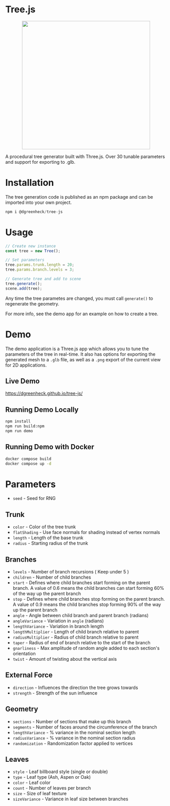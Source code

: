 # Tree.js

<p align="center">
<img src="https://github.com/dgreenheck/tree-js/assets/3814912/d42076c3-06ad-469d-bca1-f84a1a5eb2cb" width="400">
</p>

A procedural tree generator built with Three.js. Over 30 tunable parameters and support for exporting to .glb.

# Installation

The tree generation code is published as an npm package and can be imported into your own project.

```js
npm i @dgreenheck/tree-js
```

# Usage

```js
// Create new instance
const tree = new Tree();

// Set parameters
tree.params.trunk.length = 20;
tree.params.branch.levels = 3;

// Generate tree and add to scene
tree.generate();
scene.add(tree);
```

Any time the tree parametes are changed, you must call `generate()` to regenerate the geometry.

For more info, see the demo app for an example on how to create a tree.

# Demo

The demo application is a Three.js app which allows you to tune the parameters of the tree in real-time. It also has options for exporting the generated mesh to a `.glb` file, as well as a `.png` export of the current view for 2D applications.

## Live Demo

https://dgreenheck.github.io/tree-js/

## Running Demo Locally

```bash
npm install
npm run build:npm
npm run demo
```

## Running Demo with Docker

```bash
docker compose build
docker compose up -d
```

# Parameters

- `seed` - Seed for RNG

## Trunk

- `color` - Color of the tree trunk
- `flatShading` - Use face normals for shading instead of vertex normals
- `length` - Length of the base trunk
- `radius` - Starting radius of the trunk

## Branches

- `levels` - Number of branch recursions ( Keep under 5 )
- `children` - Number of child branches
- `start` - Defines where child branches start forming on the parent branch. A value of 0.6 means the child branches can start forming 60% of the way up the parent branch
- `stop` - Defines where child branches stop forming on the parent branch. A value of 0.9 means the child branches stop forming 90% of the way up the parent branch
- `angle` - Angle between child branch and parent branch (radians)
- `angleVariance` - Variation in `angle` (radians)
- `lengthVariance` - Variation in branch length
- `lengthMultiplier` - Length of child branch relative to parent
- `radiusMultiplier` - Radius of child branch relative to parent
- `taper` - Radius of end of branch relative to the start of the branch
- `gnarliness` - Max amplitude of random angle added to each section's orientation
- `twist` - Amount of twisting about the vertical axis

## External Force

- `direction` - Influences the direction the tree grows towards
- `strength` - Strength of the sun influence

## Geometry

- `sections` - Number of sections that make up this branch
- `segments` - Number of faces around the circumference of the branch
- `lengthVariance` - % variance in the nominal section length
- `radiusVariance` - % variance in the nominal section radius
- `randomization` - Randomization factor applied to vertices

## Leaves

- `style` - Leaf billboard style (single or double)
- `type` - Leaf type (Ash, Aspen or Oak)
- `color` - Leaf color
- `count` - Number of leaves per branch
- `size` - Size of leaf texture
- `sizeVariance` - Variance in leaf size between branches
